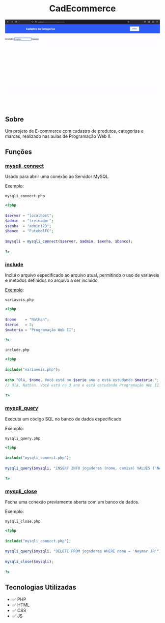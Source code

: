 <h1 align="center">CadEcommerce</h1>
<p align="center">
  <img alt="Exemplo" src="docs/Exemplo.gif" />
</p>
<br />

## Sobre

Um projeto de E-commerce com cadastro de produtos, categorias e marcas, realizado nas aulas de Programação Web II.

## Funções

### [mysqli_connect](https://www.php.net/manual/en/mysqli.construct.php)

Usado para abrir uma conexão ao Servidor MySQL.

Exemplo:

`mysqli_connect.php`
```php
<?php

$server = "localhost";
$admin  = "treinador";
$senha  = "admin123";
$banco  = "FutebolFC";

$mysqli = mysqli_connect($server, $admin, $senha, $banco);

?>
```

### [include](https://www.php.net/manual/en/function.include.php)

Inclui o arquivo especificado ao arquivo atual, permitindo o uso de variáveis e métodos definidos no arquivo a ser incluído.

[Exemplo](https://www.everdeveloper.com.br/diferenca-entre-include-include-once-require-e-require-once-php):

`variaveis.php`
```php
<?php

$nome    = "Nathan";
$serie   = 3;
$materia = "Programação Web II";

?>
```

`include.php`
```php
<?php

include("variaveis.php");

echo "Olá, $nome. Você está no $serie ano e está estudando $materia.";
// Olá, Nathan. Você está no 3 ano e está estudando Programação Web II.

?>
```

### [mysqli_query](https://www.php.net/manual/en/mysqli.query.php)

Executa um código SQL no banco de dados especificado

Exemplo:

`mysqli_query.php`
```php
<?php

include("mysqli_connect.php");

mysqli_query($mysqli, "INSERT INTO jogadores (nome, camisa) VALUES ('Neymar JR', 10)");

?>
```

### [mysqli_close](https://www.php.net/manual/en/mysqli.close.php)

Fecha uma conexão previamente aberta com um banco de dados.

Exemplo:

`mysqli_close.php`

```php
<?php

include("mysqli_connect.php");

mysqli_query($mysqli, "DELETE FROM jogadores WHERE nome = 'Neymar JR'");

mysqli_close($mysqli);

?>
```

## Tecnologias Utilizadas

- ✅ PHP
- ✅ HTML
- ✅ CSS
- ✅ JS
